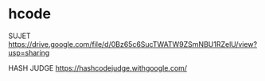 # hcode


SUJET
https://drive.google.com/file/d/0Bz65c6SucTWATW9ZSmNBU1RZelU/view?usp=sharing

HASH JUDGE
https://hashcodejudge.withgoogle.com/
